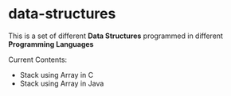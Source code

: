 # data-structures

This is a set of different **Data Structures** programmed in different **Programming Languages**

Current Contents:
- Stack using Array in C
- Stack using Array in Java

